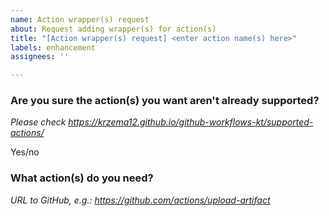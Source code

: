 ```yaml
---
name: Action wrapper(s) request
about: Request adding wrapper(s) for action(s)
title: "[Action wrapper(s) request] <enter action name(s) here>"
labels: enhancement
assignees: ''

---
```


### Are you sure the action(s) you want aren't already supported?
_Please check https://krzema12.github.io/github-workflows-kt/supported-actions/_

Yes/no

### What action(s) do you need?
_URL to GitHub, e.g.: https://github.com/actions/upload-artifact_
